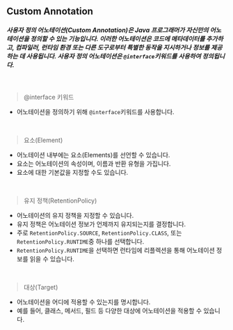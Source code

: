 ## Custom Annotation
##### 사용자 정의 어노테이션(Custom Annotation)은 Java 프로그래머가 자신만의 어노테이션을 정의할 수 있는 기능입니다. 이러한 어노테이션은 코드에 메타데이터를 추가하고, 컴파일러, 런타임 환경 또는 다른 도구로부터 특별한 동작을 지시하거나 정보를 제공하는 데 사용됩니다. 사용자 정의 어노테이션은 `@interface`키워드를 사용하여 정의됩니다.
<br>

> @interface 키워드
- 어노테이션을 정의하기 위해 `@interface`키워드를 사용합니다.
<br>

> 요소(Element)
- 어노테이션 내부에는 요소(Elements)를 선언할 수 있습니다.
- 요소는 어노테이션의 속성이며, 이름과 반환 유형을 가집니다.
- 요소에 대한 기본값을 지정할 수도 있습니다.
<br>

> 유지 정책(RetentionPolicy)
- 어노테이션의 유지 정책을 지정할 수 있습니다.
- 유지 정책은 어노테이션 정보가 언제까지 유지되는지를 결정합니다.
- 주로 `RetentionPolicy.SOURCE`, `RetentionPolicy.CLASS`, 또는 `RetentionPolicy.RUNTIME`중 하나를 선택합니다.
- `RetentionPolicy.RUNTIME`을 선택하면 런타임에 리플렉션을 통해 어노테이션 정보를 읽을 수 있습니다.
<br>

> 대상(Target)
- 어노테이션을 어디에 적용할 수 있는지를 명시합니다.
- 예를 들어, 클래스, 메서드, 필드 등 다양한 대상에 어노테이션을 적용할 수 있습니다.
